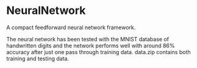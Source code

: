 # NeuralNetwork
A compact feedforward neural network framework.

The neural network has been tested with the MNIST database of handwritten digits and the network performs well with around 86% accuracy after just one pass through training data. 
data.zip contains both training and testing data.
